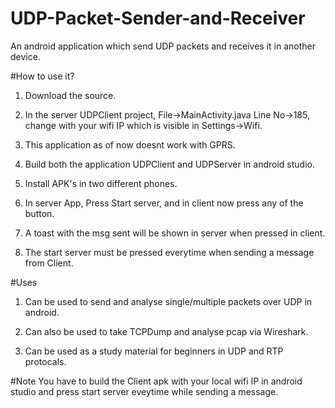# UDP-Packet-Sender-and-Receiver
An android application which send UDP packets and receives it in another device.

#How to use it?
1) Download the source.

2) In the server UDPClient project, File->MainActivity.java Line No->185, change with your wifi IP which is visible in Settings->Wifi.

3) This application as of now doesnt work with GPRS.

4) Build both the application UDPClient and UDPServer in android studio. 

5) Install APK's in two different phones.

6) In server App, Press Start server, and in client now press any of the button. 

7) A toast with the msg sent will be shown in server when pressed in client.

8) The start server must be pressed everytime when sending a message from Client.



#Uses
1) Can be used to send and analyse single/multiple packets over UDP in android.

2) Can also be used to take TCPDump and analyse pcap via Wireshark. 

3) Can be used as a study material for beginners in UDP and RTP protocals.


#Note
You have to build the Client apk with your local wifi IP in android studio and press start server eveytime while sending a message.
